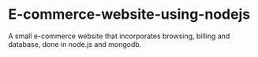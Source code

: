 # E-commerce-website-using-nodejs
A small e-commerce website that incorporates browsing, billing and database, done in node.js and mongodb.
